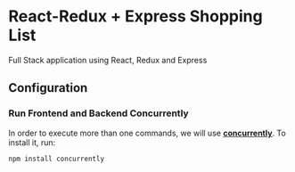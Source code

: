 # React-Redux + Express Shopping List

Full Stack application using React, Redux and Express

## Configuration

### Run Frontend and Backend Concurrently

In order to execute more than one commands, we will use [**concurrently**](https://www.npmjs.com/package/concurrently). To install it, run:

```
npm install concurrently
```
